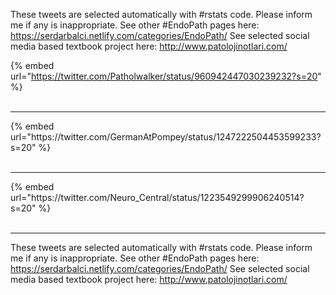 

These tweets are selected automatically with #rstats code. Please inform me if any is inappropriate.
See other #EndoPath pages here: https://serdarbalci.netlify.com/categories/EndoPath/ 
See selected social media based textbook project here: http://www.patolojinotlari.com/

{% embed url="https://twitter.com/Patholwalker/status/960942447030239232?s=20" %}<br>
<br>
<hr>
{% embed url="https://twitter.com/GermanAtPompey/status/1247222504453599233?s=20" %}<br>
<br>
<hr>
{% embed url="https://twitter.com/Neuro_Central/status/1223549299906240514?s=20" %}<br>
<br>
<hr>


These tweets are selected automatically with #rstats code. Please inform me if any is inappropriate.
See other #EndoPath pages here: https://serdarbalci.netlify.com/categories/EndoPath/ 
See selected social media based textbook project here: http://www.patolojinotlari.com/
